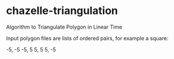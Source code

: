 # chazelle-triangulation
Algorithm to Triangulate Polygon in Linear Time

Input polygon files are lists of ordered pairs, for example a square:

-5, -5
-5, 5
5, 5
5, -5
